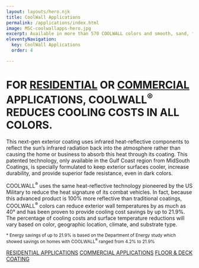 ```yaml
---
layout: layouts/hero.njk
title: CoolWall Applications
permalink: /applications/index.html
image: MSC-coolwallapps-hero.jpg
excerpt: Available in more than 570 COOLWALL colors and smooth, sand, fine, or coarse finishes, this next-gen coating system enhances the look of any home. 
eleventyNavigation:
  key: CoolWall Applications
  order: 4

---
```


# FOR [RESIDENTIAL](/applications/residential) OR [COMMERCIAL](/applications/commercial) APPLICATIONS, <span class="linebreak"></span>COOLWALL<sup>®</sup> REDUCES COOLING COSTS IN ALL COLORS.

<div class="grid-container">
	<div class="left">
	</div>
	<div class="right">
This next-gen exterior coating uses infrared heat-reflective components to reflect the sun’s infrared radiation back into the atmosphere rather than causing the home or business to absorb this heat through its coating. This patented technology, only available in the Gulf Coast region from MidSouth Coatings, is specially formulated to keep exterior surfaces cooler, increase durability, and provide superior fade resistance, even in dark colors.

COOLWALL<sup>&reg;</sup> uses the same heat-reflective technology pioneered by the US Military to reduce the heat signature of its combat vehicles. In fact, because this advanced product is 100% more reflective than traditional coatings, COOLWALL<sup>&reg;</sup> colors can reduce exterior wall temperatures by as much as 40° and has been proven to provide cooling cost savings by up to 21.9%. The percentage of cooling costs and surface temperature reductions will vary based on color, geographic location, climate, and substrate type. 

<small>* Energy savings of up to 21.9% is based on the Department of Energy study which showed savings on homes with COOLWALL<sup>&reg;</sup> ranged from 4.2% to 21.9%</small>	

<a class="link-subsection" href="/applications/residential">RESIDENTIAL APPLICATIONS</a>
<a class="link-subsection" href="/applications/commercial">COMMERCIAL APPLICATIONS</a>
<a class="link-subsection" href="/applications/floor-and-deck">FLOOR & DECK COATING</a>

</div>
</div>
